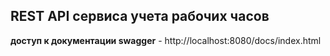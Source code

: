 ## REST API сервиса учета рабочих часов
**доступ к документации swagger** - http://localhost:8080/docs/index.html
